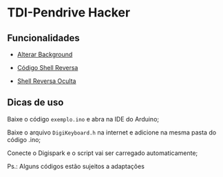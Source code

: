 # TDI-Pendrive Hacker

## Funcionalidades

* [Alterar Background](https://github.com/Cleidijane/TDI-PendiveHacker/blob/main/background.ino)

* [Código Shell Reversa](https://github.com/Cleidijane/TDI-PendiveHacker/blob/main/ShellReverseOneline.ps1)

* [Shell Reversa Oculta](https://github.com/Cleidijane/TDI-PendiveHacker/blob/main/Shell_Reverse.ino)

## Dicas de uso
Baixe o código `exemplo.ino` e abra na IDE do Arduino;

Baixe o arquivo `DigiKeyboard.h` na internet e adicione na mesma pasta do código .ino;

Conecte o Digispark e o script vai ser carregado automaticamente;

Ps.: Alguns códigos estão sujeitos a adaptações

